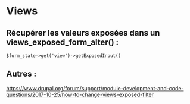 # Views

## Récupérer les valeurs exposées dans un views_exposed_form_alter() : 

    $form_state->get('view')->getExposedInput()

## Autres : 
    
https://www.drupal.org/forum/support/module-development-and-code-questions/2017-10-25/how-to-change-views-exposed-filter